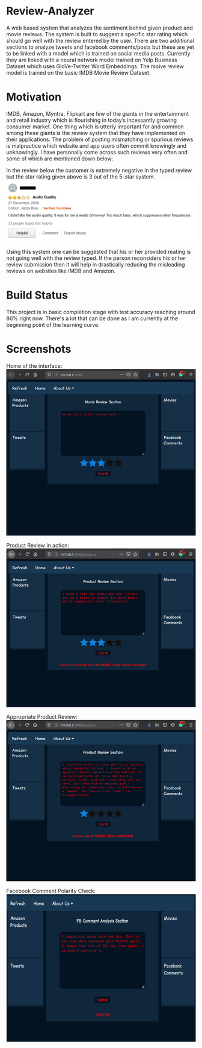 # Review-Analyzer
 
A web based system that analyzes the sentiment behind given product and movie reviews. The system is built to suggest a specific star rating which should go well with the review entered by the user. There are two additional sections to analyze tweets and facebook comments/posts but these are yet to be linked with a model which is trained on social media posts. Currently they are linked with a neural network model trained on Yelp Business Dataset which uses GloVe-Twitter Word Embeddings. The moive review model is trained on the basic IMDB Movie Review Dataset.

# Motivation

IMDB, Amazon, Myntra, Flipkart are few of the giants in the entertainment and retail industry which is flourishing in today’s incessantly growing consumer market. One thing which is utterly important for and common among these giants is the review system that they have implemented on their applications. The problem of posting mismatching or spurious reviews is malpractice which website and app users often commit knowingly and unknowingly.
I have personally come across such reviews very often and some of which are mentioned down below:

In the review below the customer is extremely negative in the typed review but the star rating given above is 3 out of  the 5-star system.
![Review 1](https://github.com/MrRobo24/Review-Analyzer/blob/MrRobo24-patch-1/Review%20Analyzer/Screenshots/rev1.png)

Using this system one can be suggested that his or her provided reating is not going well with the review typed. If the person reconsiders his or her review submission then it will help in drastically reducing the misleading reviews on websites like IMDB and Amazon.

# Build Status

This project is in basic completion stage with test accuracy reaching around 86% right now. There's a lot that can be done as I am currently at the beginning point of the learning curve.

# Screenshots

Home of the interface:
![Home](https://github.com/MrRobo24/Review-Analyzer/blob/MrRobo24-patch-1/Review%20Analyzer/Screenshots/ss1_main_page.png)

Product Review in action:
![amazon_rev_1](https://github.com/MrRobo24/Review-Analyzer/blob/MrRobo24-patch-1/Review%20Analyzer/Screenshots/ss2_amazon_rev_1.png)

Appropriate Product Review:
![amazon_rev_2](https://github.com/MrRobo24/Review-Analyzer/blob/MrRobo24-patch-1/Review%20Analyzer/Screenshots/ss2_amazon_rev_2.png)

Facebook Comment Polarity Check:
![fb_com1](https://github.com/MrRobo24/Review-Analyzer/blob/MrRobo24-patch-1/Review%20Analyzer/Screenshots/ss3_fb_com1.png)
